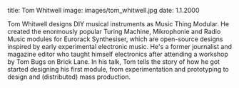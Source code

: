 title: Tom Whitwell
image: images/tom_whitwell.jpg
date: 1.1.2000

Tom Whitwell designs DIY musical instruments as Music Thing Modular. He created the enormously popular Turing Machine, Mikrophonie and Radio Music modules for Eurorack Synthesiser, which are open-source designs inspired by early experimental electronic music. He's a former journalist and magazine editor who taught himself electronics after attending a workshop by Tom Bugs on Brick Lane. In his talk, Tom tells the story of how he got started designing his first module, from experimentation and prototyping to design and (distributed) mass production.
